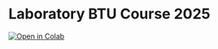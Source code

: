 # Laboratory BTU Course 2025


[![Open in Colab](https://colab.research.google.com/assets/colab-badge.svg)](
https://colab.research.google.com/github/TommyR06/cross-sim-BTU-course/blob/main/tutorial/BTU-course/BTU-cource-lab-experience-2025_for_Colab.ipynb)
